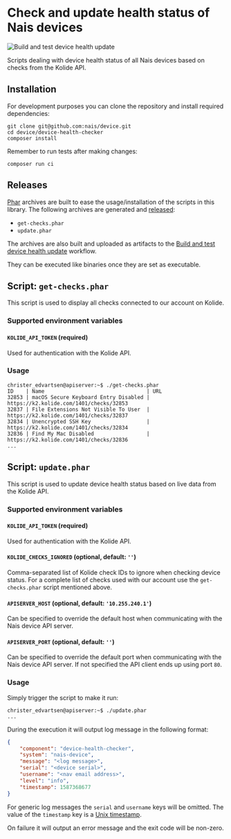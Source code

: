 # Check and update health status of Nais devices

![Build and test device health update](https://github.com/nais/device/workflows/Build%20and%20test%20device%20health%20update/badge.svg)

Scripts dealing with device health status of all Nais devices based on checks from the Kolide API.

## Installation

For development purposes you can clone the repository and install required dependencies:

    git clone git@github.com:nais/device.git
    cd device/device-health-checker
    composer install

Remember to run tests after making changes:

    composer run ci

## Releases

[Phar](https://www.php.net/manual/en/intro.phar.php) archives are built to ease the usage/installation of the scripts in this library. The following archives are generated and [released](https://github.com/nais/device/releases):

- `get-checks.phar`
- `update.phar`

The archives are also built and uploaded as artifacts to the [Build and test device health update](https://github.com/nais/device/actions?query=workflow%3A%22Build+and+test+device+health+update%22) workflow.

They can be executed like binaries once they are set as executable.

## Script: `get-checks.phar`

This script is used to display all checks connected to our account on Kolide.

### Supported environment variables

#### `KOLIDE_API_TOKEN` (required)

Used for authentication with the Kolide API.

### Usage

```
christer_edvartsen@apiserver:~$ ./get-checks.phar
ID    | Name                                 | URL
32853 | macOS Secure Keyboard Entry Disabled | https://k2.kolide.com/1401/checks/32853
32837 | File Extensions Not Visible To User  | https://k2.kolide.com/1401/checks/32837
32834 | Unencrypted SSH Key                  | https://k2.kolide.com/1401/checks/32834
32836 | Find My Mac Disabled                 | https://k2.kolide.com/1401/checks/32836
...
```

## Script: `update.phar`

This script is used to update device health status based on live data from the Kolide API.

### Supported environment variables

#### `KOLIDE_API_TOKEN` (required)

Used for authentication with the Kolide API.

#### `KOLIDE_CHECKS_IGNORED` (optional, default: `''`)

Comma-separated list of Kolide check IDs to ignore when checking device status. For a complete list of checks used with our account use the `get-checks.phar` script mentioned above.

#### `APISERVER_HOST` (optional, default: `'10.255.240.1'`)

Can be specified to override the default host when communicating with the Nais device API server.

#### `APISERVER_PORT` (optional, default: `''`)

Can be specified to override the default port when communicating with the Nais device API server. If not specified the API client ends up using port `80`.

### Usage

Simply trigger the script to make it run:

```
christer_edvartsen@apiserver:~$ ./update.phar
...
```

During the execution it will output log message in the following format:

```json
{
    "component": "device-health-checker",
    "system": "nais-device",
    "message": "<log message>",
    "serial": "<device serial>",
    "username": "<nav email address>",
    "level": "info",
    "timestamp": 1587368677
}
```

For generic log messages the `serial` and `username` keys will be omitted. The value of the `timestamp` key is a [Unix timestamp](https://en.wikipedia.org/wiki/Unix_time).

On failure it will output an error message and the exit code will be non-zero.